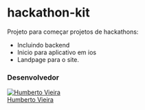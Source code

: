 # hackathon-kit
Projeto para começar projetos de hackathons:
  - Incluindo backend
  - Inicio para aplicativo em ios 
  - Landpage para o site.



### Desenvolvedor

[![Humberto Vieira](https://media.licdn.com/mpr/mpr/shrinknp_400_400/AAEAAQAAAAAAAAUmAAAAJDU0ODcwZjM4LTllNzEtNDliNC1iNjdmLWJkMjVlMjkxMTM1Yw.jpg)](https://github.com/betovieira) <br/> 
[Humberto Vieira](https://github.com/betovieira) 
